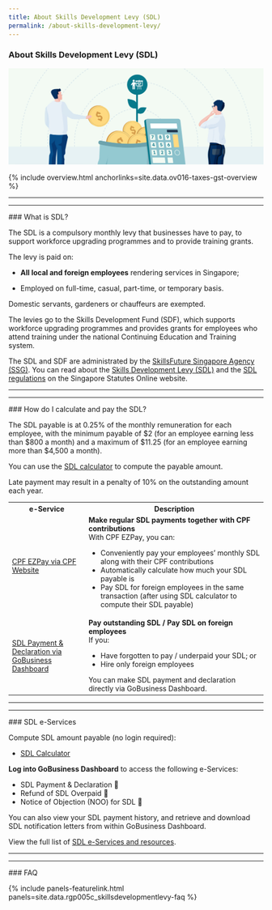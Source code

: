 ```yaml
---
title: About Skills Development Levy (SDL)
permalink: /about-skills-development-levy/
---
```


### About Skills Development Levy (SDL)

![Skills Development Levy](/images/sdlsign.jpg)

{% include overview.html anchorlinks=site.data.ov016-taxes-gst-overview %}

---
<hr>
<a name="what-is-SDL"></a>
### What is SDL?

The SDL is a compulsory monthly levy that businesses have to pay, to support workforce upgrading programmes and to provide training grants.

The levy is paid on:

- **All local and foreign employees** rendering services in Singapore;

- Employed on full-time, casual, part-time, or temporary basis.

Domestic servants, gardeners or chauffeurs are exempted.


The levies go to the Skills Development Fund (SDF), which supports workforce upgrading programmes and provides grants for employees who attend training under the national Continuing Education and Training system.

The SDL and SDF are administrated by the [SkillsFuture Singapore Agency (SSG)](https://www.skillsfuture.gov.sg/). You can read about the [Skills Development Levy (SDL)](www.placeholder.com) and the [SDL regulations](www.placeholder.com) on the Singapore Statutes Online website.

---
<hr>
<a name="calculate-pay-SDL"></a>
### How do I calculate and pay the SDL?

The SDL payable is at 0.25% of the monthly remuneration for each employee, with the minimum payable of $2 (for an employee earning less than $800 a month) and a maximum of $11.25 (for an employee earning more than $4,500 a month).

You can use the [SDL calculator](www.placeholder.com) to compute the payable amount.

Late payment may result in a penalty of 10% on the outstanding amount each year.

<table>
<tr>
    <th style='width: 30%;'> <b>e-Service</b> </th>
    <th style='width: auto;'> <b>Description</b> </th>
</tr>
<tr>
    <td> 
        <a href="www.placeholder.com" target="_blank" rel="noopener">CPF EZPay via CPF Website</a>
    </td>
    <td>
        <b>Make regular SDL payments together with CPF contributions</b><br>
        With CPF EZPay, you can:
        <ul>
            <li>Conveniently pay your employees’ monthly SDL along with their CPF contributions</li>
            <li>Automatically calculate how much your SDL payable is</li>
            <li>Pay SDL for foreign employees in the same transaction (after using SDL calculator to compute their SDL payable)</li>
        </ul>
    </td>
</tr>
<tr>
    <td> 
        <a href="www.placeholder.com" target="_blank" rel="noopener">SDL Payment & Declaration via GoBusiness Dashboard</a>
    </td>
    <td>
        <b>Pay outstanding SDL / Pay SDL on foreign employees</b><br>
        If you:
        <ul>
            <li>Have forgotten to pay / underpaid your SDL; or </li>
            <li>Hire only foreign employees</li>
        </ul>
        You can make SDL payment and declaration directly via GoBusiness Dashboard.
    </td>
</tr>
</table>

---
<hr>
<a name="SDL-e-services"></a>
### SDL e-Services

Compute SDL amount payable (no login required):

- [SDL Calculator](www.placeholder.com)

**Log into GoBusiness Dashboard** to access the following e-Services:
- SDL Payment & Declaration 
- Refund of SDL Overpaid 
- Notice of Objection (NOO) for SDL 

You can also view your SDL payment history, and retrieve and download SDL notification letters from within GoBusiness Dashboard.

View the full list of [SDL e-Services and resources](www.placeholder.com).

---
<hr>
<a name="SDL-faq"></a>
### FAQ

{% include panels-featurelink.html panels=site.data.rgp005c_skillsdevelopmentlevy-faq %}
